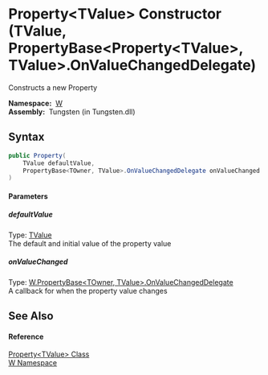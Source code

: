 Property&lt;TValue> Constructor (TValue, PropertyBase&lt;Property&lt;TValue>, TValue>.OnValueChangedDelegate)
=============================================================================================================
  Constructs a new Property

  **Namespace:**  [W][1]  
  **Assembly:**  Tungsten (in Tungsten.dll)

Syntax
------

```csharp
public Property(
	TValue defaultValue,
	PropertyBase<TOwner, TValue>.OnValueChangedDelegate onValueChanged
)
```

#### Parameters

##### *defaultValue*
Type: [TValue][2]  
The default and initial value of the property value

##### *onValueChanged*
Type: [W.PropertyBase&lt;TOwner, TValue>.OnValueChangedDelegate][3]  
A callback for when the property value changes


See Also
--------

#### Reference
[Property&lt;TValue> Class][2]  
[W Namespace][1]  

[1]: ../README.md
[2]: README.md
[3]: ../PropertyBase_2_OnValueChangedDelegate/README.md
[4]: ../../_icons/Help.png
